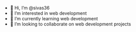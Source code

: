 - 👋 Hi, I’m @sivas36
- 👀 I’m interested in web development
- 🌱 I’m currently learning web development
- 💞️ I’m looking to collaborate on web development projects



<!---
sivas36/sivas36 is a ✨ special ✨ repository because its `README.md` (this file) appears on your GitHub profile.
You can click the Preview link to take a look at your changes.
--->
